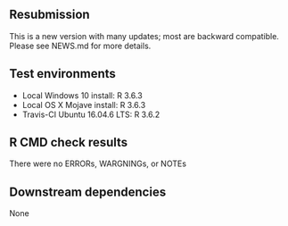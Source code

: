 ## Resubmission
This is a new version with many updates; most are backward compatible. 
Please see NEWS.md for more details.

## Test environments
* Local Windows 10 install: R 3.6.3
* Local OS X Mojave install: R 3.6.3
* Travis-CI Ubuntu 16.04.6 LTS: R 3.6.2

## R CMD check results
There were no ERRORs, WARGNINGs, or NOTEs

## Downstream dependencies
None
